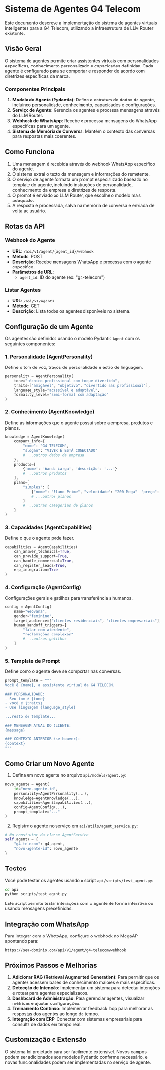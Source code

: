 # Sistema de Agentes G4 Telecom

Este documento descreve a implementação do sistema de agentes virtuais inteligentes para a G4 Telecom, utilizando a infraestrutura de LLM Router existente.

## Visão Geral

O sistema de agentes permite criar assistentes virtuais com personalidades específicas, conhecimento personalizado e capacidades definidas. Cada agente é configurado para se comportar e responder de acordo com diretrizes específicas da marca.

### Componentes Principais

1. **Modelo de Agente (Pydantic)**: Define a estrutura de dados do agente, incluindo personalidade, conhecimento, capacidades e configurações.
2. **Serviço de Agente**: Gerencia os agentes e processa mensagens através do LLM Router.
3. **Webhook de WhatsApp**: Recebe e processa mensagens do WhatsApp específicas para um agente.
4. **Sistema de Memória de Conversa**: Mantém o contexto das conversas para respostas mais coerentes.

## Como Funciona

1. Uma mensagem é recebida através do webhook WhatsApp específico do agente.
2. O sistema extrai o texto da mensagem e informações do remetente.
3. O serviço de agente formata um prompt especializado baseado no template do agente, incluindo instruções de personalidade, conhecimento da empresa e diretrizes de resposta.
4. O prompt é enviado ao LLM Router, que escolhe o modelo mais adequado.
5. A resposta é processada, salva na memória de conversa e enviada de volta ao usuário.

## Rotas da API

### Webhook do Agente
- **URL**: `/api/v1/agent/{agent_id}/webhook`
- **Método**: POST
- **Descrição**: Recebe mensagens WhatsApp e processa com o agente específico.
- **Parâmetros de URL**:
  - `agent_id`: ID do agente (ex: "g4-telecom")

### Listar Agentes
- **URL**: `/api/v1/agents`
- **Método**: GET
- **Descrição**: Lista todos os agentes disponíveis no sistema.

## Configuração de um Agente

Os agentes são definidos usando o modelo Pydantic `Agent` com os seguintes componentes:

### 1. Personalidade (AgentPersonality)
Define o tom de voz, traços de personalidade e estilo de linguagem.

```python
personality = AgentPersonality(
    tone="técnico-profissional com toque divertido",
    traits=["amigável", "objetivo", "divertido mas profissional"],
    language_style="acessível e adaptável",
    formality_level="semi-formal com adaptação"
)
```

### 2. Conhecimento (AgentKnowledge)
Define as informações que o agente possui sobre a empresa, produtos e planos.

```python
knowledge = AgentKnowledge(
    company_info={
        "nome": "G4 TELECOM",
        "slogan": "VIVER É ESTÁ CONECTADO"
        # ...outros dados da empresa
    },
    products=[
        {"nome": "Banda Larga", "descrição": "..."}
        # ...outros produtos
    ],
    plans={
        "simples": [
            {"nome": "Plano Prime", "velocidade": "200 Mega", "preço": "R$ 59,99/mês"}
            # ...outros planos
        ]
        # ...outras categorias de planos
    }
)
```

### 3. Capacidades (AgentCapabilities)
Define o que o agente pode fazer.

```python
capabilities = AgentCapabilities(
    can_answer_technical=True,
    can_provide_support=True,
    can_handle_commercial=True,
    can_register_leads=True,
    erp_integration=True
)
```

### 4. Configuração (AgentConfig)
Configurações gerais e gatilhos para transferência a humanos.

```python
config = AgentConfig(
    name="Geovana",
    gender="feminino",
    target_audience=["clientes residenciais", "clientes empresariais"],
    human_handoff_triggers=[
        "falar com atendente",
        "reclamações complexas"
        # ...outros gatilhos
    ]
)
```

### 5. Template de Prompt
Define como o agente deve se comportar nas conversas.

```python
prompt_template = """
Você é {name}, a assistente virtual da G4 TELECOM.

### PERSONALIDADE:
- Seu tom é {tone}
- Você é {traits}
- Use linguagem {language_style}

...resto do template...

### MENSAGEM ATUAL DO CLIENTE:
{message}

### CONTEXTO ANTERIOR (se houver):
{context}
"""
```

## Como Criar um Novo Agente

1. Defina um novo agente no arquivo `api/models/agent.py`:

```python
novo_agente = Agent(
    id="novo-agente-id",
    personality=AgentPersonality(...),
    knowledge=AgentKnowledge(...),
    capabilities=AgentCapabilities(...),
    config=AgentConfig(...),
    prompt_template="..."
)
```

2. Registre o agente no serviço em `api/utils/agent_service.py`:

```python
# No construtor da classe AgentService
self.agents = {
    "g4-telecom": g4_agent,
    "novo-agente-id": novo_agente
}
```

## Testes

Você pode testar os agentes usando o script `api/scripts/test_agent.py`:

```bash
cd api
python scripts/test_agent.py
```

Este script permite testar interações com o agente de forma interativa ou usando mensagens predefinidas.

## Integração com WhatsApp

Para integrar com o WhatsApp, configure o webhook no MegaAPI apontando para:
```
https://seu-dominio.com/api/v1/agent/g4-telecom/webhook
```

## Próximos Passos e Melhorias

1. **Adicionar RAG (Retrieval Augmented Generation)**: Para permitir que os agentes acessem bases de conhecimento maiores e mais específicas.
2. **Detecção de Intenção**: Implementar um sistema para detectar intenções e rotear para agentes especializados.
3. **Dashboard de Administração**: Para gerenciar agentes, visualizar métricas e ajustar configurações.
4. **Treinamento Contínuo**: Implementar feedback loop para melhorar as respostas dos agentes ao longo do tempo.
5. **Integração com ERP**: Conectar com sistemas empresariais para consulta de dados em tempo real.

## Customização e Extensão

O sistema foi projetado para ser facilmente extensível. Novos campos podem ser adicionados aos modelos Pydantic conforme necessário, e novas funcionalidades podem ser implementadas no serviço de agente. 